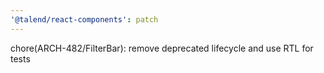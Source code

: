 ```yaml
---
'@talend/react-components': patch
---
```


chore(ARCH-482/FilterBar): remove deprecated lifecycle and use RTL for tests

